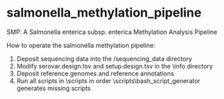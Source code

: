 # salmonella_methylation_pipeline
SMP: A Salmonella enterica subsp. enterica Methylation Analysis Pipeline

How to operate the salmonella methylation pipeline:

1. Deposit sequencing data into the /sequencing_data directory
2. Modify serovar.design.tsv and setup.design.tsv in the \info directory
3. Deposit reference genomes and reference annotations
4. Run all scripts in \scripts in order
		\scripts\bash_script_generator generates missing scripts
